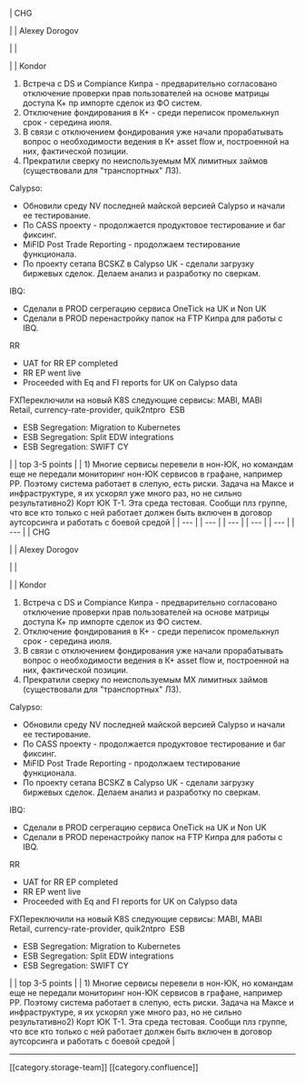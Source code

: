 





| CHG

 | 
| Alexey Dorogov

 | 
| 

 | 
| Kondor


1. Встреча с DS и Compiance Кипра - предварительно согласовано отключение проверки прав пользователей на основе матрицы доступа К+ пр импорте сделок из ФО систем.
1. Отключение фондирования в К+ - среди переписок промелькнул срок - середина июля.
1. В связи с отключением фондирования уже начали прорабатывать вопрос о необходимости ведения в К+ asset flow и, построенной на них, фактической позиции.
1. Прекратили сверку по неиспользуемым МХ лимитных займов (существовали для "транспортных" ЛЗ).



Calypso:

<ul><li>Обновили среду NV последней майской версией Calypso и начали ее тестирование.</li><li>По CASS проекту - продолжается продуктовое тестирование и баг фиксинг. </li><li>MiFID Post Trade Reporting - продолжаем тестирование функционала.</li><li>По проекту сетапа BCSKZ в Calypso UK - сделали загрузку биржевых сделок. Делаем анализ и разработку по сверкам.</li></ul>IBQ:

<ul><li>Сделали в PROD сегрегацию сервиса OneTick на UK и Non UK</li><li>Сделали в PROD перенастройку папок на FTP Кипра для работы с IBQ.</li></ul>RR<ul><li>UAT for RR EP completed</li><li>RR EP went live</li><li>Proceeded with Eq and FI reports for UK on Calypso data</li></ul>FXПереключили на новый K8S следующие сервисы: MABI, MABI Retail, currency-rate-provider, quik2ntpro  ESB<ul><li>ESB Segregation: Migration to Kubernetes</li><li>ESB Segregation: Split EDW integrations</li><li>ESB Segregation: SWIFT CY</li></ul> | 
| top 3-5 points | 
| 1) Многие сервисы перевели в нон-ЮК, но командам еще не передали мониторинг нон-ЮК сервисов в графане, например РР. Поэтому система работает в слепую, есть риски. Задача на Максе и инфраструктуре, я их ускорял уже много раз, но не сильно результативно2) Корт ЮК Т-1. Эта среда тестовая. Сообщи плз группе, что все кто только с ней работает должен быть включен в договор аутсорсинга и работать с боевой средой | 
|  --- | 
|  --- | 
|  --- | 
|  --- | 
|  --- | 
|  --- | 
| CHG

 | 
| Alexey Dorogov

 | 
| 

 | 
| Kondor


1. Встреча с DS и Compiance Кипра - предварительно согласовано отключение проверки прав пользователей на основе матрицы доступа К+ пр импорте сделок из ФО систем.
1. Отключение фондирования в К+ - среди переписок промелькнул срок - середина июля.
1. В связи с отключением фондирования уже начали прорабатывать вопрос о необходимости ведения в К+ asset flow и, построенной на них, фактической позиции.
1. Прекратили сверку по неиспользуемым МХ лимитных займов (существовали для "транспортных" ЛЗ).



Calypso:

<ul><li>Обновили среду NV последней майской версией Calypso и начали ее тестирование.</li><li>По CASS проекту - продолжается продуктовое тестирование и баг фиксинг. </li><li>MiFID Post Trade Reporting - продолжаем тестирование функционала.</li><li>По проекту сетапа BCSKZ в Calypso UK - сделали загрузку биржевых сделок. Делаем анализ и разработку по сверкам.</li></ul>IBQ:

<ul><li>Сделали в PROD сегрегацию сервиса OneTick на UK и Non UK</li><li>Сделали в PROD перенастройку папок на FTP Кипра для работы с IBQ.</li></ul>RR<ul><li>UAT for RR EP completed</li><li>RR EP went live</li><li>Proceeded with Eq and FI reports for UK on Calypso data</li></ul>FXПереключили на новый K8S следующие сервисы: MABI, MABI Retail, currency-rate-provider, quik2ntpro  ESB<ul><li>ESB Segregation: Migration to Kubernetes</li><li>ESB Segregation: Split EDW integrations</li><li>ESB Segregation: SWIFT CY</li></ul> | 
| top 3-5 points | 
| 1) Многие сервисы перевели в нон-ЮК, но командам еще не передали мониторинг нон-ЮК сервисов в графане, например РР. Поэтому система работает в слепую, есть риски. Задача на Максе и инфраструктуре, я их ускорял уже много раз, но не сильно результативно2) Корт ЮК Т-1. Эта среда тестовая. Сообщи плз группе, что все кто только с ней работает должен быть включен в договор аутсорсинга и работать с боевой средой | 







*****

[[category.storage-team]] 
[[category.confluence]] 
